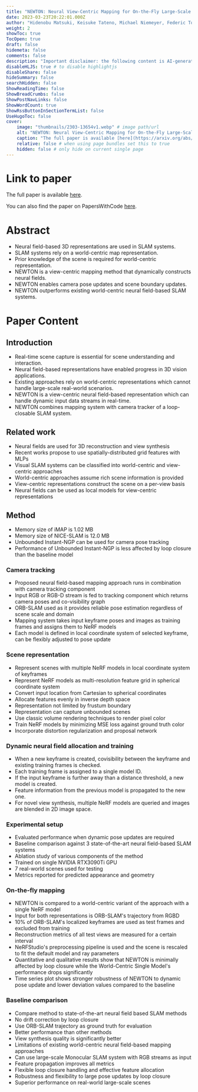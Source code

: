 ```yaml
---
title: "NEWTON: Neural View-Centric Mapping for On-the-Fly Large-Scale SLAM"
date: 2023-03-23T20:22:01.000Z
author: "Hidenobu Matsuki, Keisuke Tateno, Michael Niemeyer, Federic Tombari"
weight: 2
showToc: true
TocOpen: true
draft: false
hidemeta: false
comments: false
description: "Important disclaimer: the following content is AI-generated, please make sure to fact check the presented information by reading the full paper."
disableHLJS: true # to disable highlightjs
disableShare: false
hideSummary: false
searchHidden: false
ShowReadingTime: false
ShowBreadCrumbs: false
ShowPostNavLinks: false
ShowWordCount: true
ShowRssButtonInSectionTermList: false
UseHugoToc: false
cover:
    image: "thumbnails/2303-13654v1.webp" # image path/url
    alt: "NEWTON: Neural View-Centric Mapping for On-the-Fly Large-Scale SLAM" # alt text
    caption: "The full paper is available [here](https://arxiv.org/abs/2303.13654)." # display caption under cover
    relative: false # when using page bundles set this to true
    hidden: false # only hide on current single page
---
```


# Link to paper
The full paper is available [here](https://arxiv.org/abs/2303.13654).

You can also find the paper on PapersWithCode [here](https://paperswithcode.com/paper/newton-neural-view-centric-mapping-for-on-the).

# Abstract
- Neural field-based 3D representations are used in SLAM systems.
- SLAM systems rely on a world-centric map representation.
- Prior knowledge of the scene is required for world-centric representation.
- NEWTON is a view-centric mapping method that dynamically constructs neural fields.
- NEWTON enables camera pose updates and scene boundary updates.
- NEWTON outperforms existing world-centric neural field-based SLAM systems.

# Paper Content

## Introduction
- Real-time scene capture is essential for scene understanding and interaction.
- Neural field-based representations have enabled progress in 3D vision applications.
- Existing approaches rely on world-centric representations which cannot handle large-scale real-world scenarios.
- NEWTON is a view-centric neural field-based representation which can handle dynamic input data streams in real-time.
- NEWTON combines mapping system with camera tracker of a loop-closable SLAM system.

## Related work
- Neural fields are used for 3D reconstruction and view synthesis
- Recent works propose to use spatially-distributed grid features with MLPs
- Visual SLAM systems can be classified into world-centric and view-centric approaches
- World-centric approaches assume rich scene information is provided
- View-centric representations construct the scene on a per-view basis
- Neural fields can be used as local models for view-centric representations

## Method
- Memory size of iMAP is 1.02 MB
- Memory size of NICE-SLAM is 12.0 MB
- Unbounded Instant-NGP can be used for camera pose tracking
- Performance of Unbounded Instant-NGP is less affected by loop closure than the baseline model

### Camera tracking
- Proposed neural field-based mapping approach runs in combination with camera tracking component
- Input RGB or RGB-D stream is fed to tracking component which returns camera poses and co-visibility graph
- ORB-SLAM used as it provides reliable pose estimation regardless of scene scale and domain
- Mapping system takes input keyframe poses and images as training frames and assigns them to NeRF models
- Each model is defined in local coordinate system of selected keyframe, can be flexibly adjusted to pose update

### Scene representation
- Represent scenes with multiple NeRF models in local coordinate system of keyframes
- Represent NeRF models as multi-resolution feature grid in spherical coordinate system
- Convert input location from Cartesian to spherical coordinates
- Allocate features evenly in inverse depth space
- Representation not limited by frustum boundary
- Representation can capture unbounded scenes
- Use classic volume rendering techniques to render pixel color
- Train NeRF models by minimizing MSE loss against ground truth color
- Incorporate distortion regularization and proposal network

### Dynamic neural field allocation and training
- When a new keyframe is created, covisibility between the keyframe and existing training frames is checked.
- Each training frame is assigned to a single model ID.
- If the input keyframe is further away than a distance threshold, a new model is created.
- Feature information from the previous model is propagated to the new one.
- For novel view synthesis, multiple NeRF models are queried and images are blended in 2D image space.

### Experimental setup
- Evaluated performance when dynamic pose updates are required
- Baseline comparison against 3 state-of-the-art neural field-based SLAM systems
- Ablation study of various components of the method
- Trained on single NVIDIA RTX3090Ti GPU
- 7 real-world scenes used for testing
- Metrics reported for predicted appearance and geometry

### On-the-fly mapping
- NEWTON is compared to a world-centric variant of the approach with a single NeRF model
- Input for both representations is ORB-SLAM's trajectory from RGBD
- 10% of ORB-SLAM's localized keyframes are used as test frames and excluded from training
- Reconstruction metrics of all test views are measured for a certain interval
- NeRFStudio's preprocessing pipeline is used and the scene is rescaled to fit the default model and ray parameters
- Quantitative and qualitative results show that NEWTON is minimally affected by loop closure while the World-Centric Single Model's performance drops significantly
- Time series plot shows stronger robustness of NEWTON to dynamic pose update and lower deviation values compared to the baseline

### Baseline comparison
- Compare method to state-of-the-art neural field based SLAM methods
- No drift correction by loop closure
- Use ORB-SLAM trajectory as ground truth for evaluation
- Better performance than other methods
- View synthesis quality is significantly better
- Limitations of existing world-centric neural field-based mapping approaches
- Can use large-scale Monocular SLAM system with RGB streams as input
- Feature propagation improves all metrics
- Flexible loop closure handling and effective feature allocation
- Robustness and flexibility to large pose updates by loop closure
- Superior performance on real-world large-scale scenes
